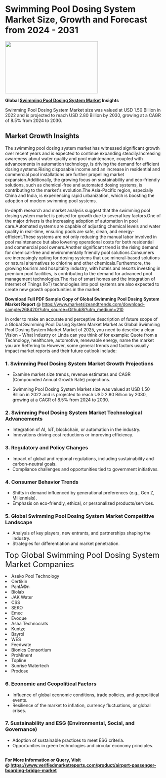 <H1>Swimming Pool Dosing System Market Size, Growth and Forecast from 2024 - 2031</H1><img class="aligncenter size-medium wp-image-584254" src="https://thirdeyenews.in/wp-content/uploads/2024/09/Global-Market-Research-300x168.jpeg" alt="" width="300" height="168" /><p><strong>Global&nbsp;<a href="https://www.marketsizeandtrends.com/download-sample/268420/?utm_source=Github8j?utm_medium=210">Swimming Pool Dosing System Market</a> Insights</strong></p><p>Swimming Pool Dosing System Market size was valued at USD 1.50 Billion in 2022 and is projected to reach USD 2.80 Billion by 2030, growing at a CAGR of 8.5% from 2024 to 2030.</p><p><h2>Market Growth Insights</h2> <p>The swimming pool dosing system market has witnessed significant growth over recent years and is expected to continue expanding steadily.Increasing awareness about water quality and pool maintenance, coupled with advancements in automation technology, is driving the demand for efficient dosing systems.Rising disposable income and an increase in residential and commercial pool installations are further propelling market expansion.Additionally, the growing focus on sustainability and eco-friendly solutions, such as chemical-free and automated dosing systems, is contributing to the market's evolution.The Asia-Pacific region, especially China and India, is experiencing rapid urbanization, which is boosting the adoption of modern swimming pool systems.</p> <p>In-depth research and market analysis suggest that the swimming pool dosing system market is poised for growth due to several key factors.One of the major drivers is the increasing adoption of automation in pool care.Automated systems are capable of adjusting chemical levels and water quality in real-time, ensuring pools are safe, clean, and energy-efficient.These systems are not only reducing the manual labor involved in pool maintenance but also lowering operational costs for both residential and commercial pool owners.Another significant trend is the rising demand for chemical-free and environmentally friendly pool solutions.Consumers are increasingly opting for dosing systems that use mineral-based solutions or natural alternatives to chlorine and other chemicals.Furthermore, the growing tourism and hospitality industry, with hotels and resorts investing in premium pool facilities, is contributing to the demand for advanced pool management technologies.The rise of smart homes and the integration of Internet of Things (IoT) technologies into pool systems are also expected to create new growth opportunities in the market.</p> <p><span class=""><strong>Download Full PDF Sample Copy of Global Swimming Pool Dosing System Market Report</strong> @ <a href="https://www.marketsizeandtrends.com/download-sample/268420/?utm_source=Github8j?utm_medium=210" target="_blank">https://www.marketsizeandtrends.com/download-sample/268420/?utm_source=Github8j?utm_medium=210</a></span></p><p>In order to make an accurate and perceptive description of future scope of a Global&nbsp;Swimming Pool Dosing System Market Market as Global&nbsp;Swimming Pool Dosing System Market Market of 2025, you need to describe a clear Vision &ndash; What Industry or Linda can you think of for example: Quote from a Technology, healthcare, automotive, renewable energy, name the market you are Reffering to.However, some general trends and factors usually impact market reports and their future outlook include:</p><h3>1.&nbsp;<strong>Swimming Pool Dosing System Market Growth Projections</strong></h3><ul><li>Examine market size trends, revenue estimates and CAGR (Compounded Annual Growth Rate) projections.</li><li><p>Swimming Pool Dosing System Market size was valued at USD 1.50 Billion in 2022 and is projected to reach USD 2.80 Billion by 2030, growing at a CAGR of 8.5% from 2024 to 2030.</p></li></ul><h3>2.&nbsp;<strong>Swimming Pool Dosing System Market Technological Advancements</strong></h3><ul><li>Integration of AI, IoT, blockchain, or automation in the industry.</li><li>Innovations driving cost reductions or improving efficiency.</li></ul><h3>3.&nbsp;<strong>Regulatory and Policy Changes</strong></h3><ul><li>Impact of global and regional regulations, including sustainability and carbon-neutral goals.</li><li>Compliance challenges and opportunities tied to government initiatives.</li></ul><h3>4.&nbsp;<strong>Consumer Behavior Trends</strong></h3><ul><li>Shifts in demand influenced by generational preferences (e.g., Gen Z, Millennials).</li><li>Emphasis on eco-friendly, ethical, or personalized products/services.</li></ul><h3>5.&nbsp;<strong>Global Swimming Pool Dosing System Market Competitive Landscape</strong></h3><ul><li>Analysis of key players, new entrants, and partnerships shaping the industry.</li><li>Strategies for differentiation and market penetration.</li></ul><p data-pm-slice="1 1 []"><span style="color: inherit; font-family: inherit; font-size: 25px;">Top Global Swimming Pool Dosing System Market Companies</span></p><div class="" data-test-id=""><p><li>Aseko Pool Technology</li><li> Certikin</li><li> PahlÃ©n</li><li> Biolab</li><li> JAK Water</li><li> CSS</li><li> SEKO</li><li> Emec</li><li> Evoque</li><li> Asha Technocrats</li><li> Kuntze</li><li> Bayrol</li><li> WES</li><li> Feedwate</li><li> Bionics Consortium</li><li> ProMinent</li><li> Topline</li><li> Sunrise Watertech</li><li> Prodose</li></p></div><h3>6.&nbsp;<strong>Economic and Geopolitical Factors</strong></h3><ul><li>Influence of global economic conditions, trade policies, and geopolitical events.</li><li>Resilience of the market to inflation, currency fluctuations, or global crises.</li></ul><h3>7.&nbsp;<strong>Sustainability and ESG (Environmental, Social, and Governance)</strong></h3><ul><li>Adoption of sustainable practices to meet ESG criteria.</li><li>Opportunities in green technologies and circular economy principles.</li></ul><h2><strong style="font-size: 14px;">For More Information or Query, Visit @&nbsp;</strong><a style="background-color: #ffffff; font-size: 14px;" href="https://www.marketsizeandtrends.com/report/swimming-pool-dosing-system-market/" target="_blank">https://www.verifiedmarketreports.com/product/airport-passenger-boarding-bridge-market</a></h2>